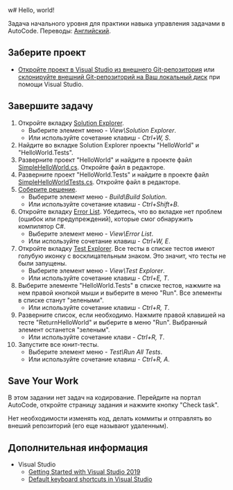 ﻿w# Hello, world!

Задача начального уровня для практики навыка управления задачами в AutoCode. Переводы: [Английский](README.md).


## Заберите проект

* [Откройте проект в Visual Studio из внешнего Git-репозитория](https://docs.microsoft.com/ru-ru/visualstudio/get-started/tutorial-open-project-from-repo) или [склонируйте внешний Git-репозиторий на Ваш локальный диск](https://docs.microsoft.com/ru-ru/azure/devops/repos/git/clone#clone-from-another-git-provider) при помощи Visual Studio.


## Завершите задачу

1. Откройте вкладку [Solution Explorer](https://docs.microsoft.com/ru-ru/visualstudio/ide/solutions-and-projects-in-visual-studio#solution-explorer).
    * Выберите элемент меню - _View\Solution Explorer_.
    * Или используйте сочетание клавиш - _Ctrl+W, S_.
1. Найдите во вкладке Solution Explorer проекты "HelloWorld" и "HelloWorld.Tests".
1. Разверните проект "HelloWorld" и найдите в проекте файл [SimpleHelloWorld.cs](HelloWorld/SimpleHelloWorld.cs). Откройте файл в редакторе.
1. Разверните проект "HelloWorld.Tests" и найдите в проекте файл [SimpleHelloWorldTests.cs](HelloWorld.Tests/SimpleHelloWorldTests.cs). Откройте файл в редакторе.
1. [Соберите решение](https://docs.microsoft.com/ru-ru/visualstudio/ide/building-and-cleaning-projects-and-solutions-in-visual-studio).
    * Выберите элемент меню - _Build\Build Solution_.
    * Или используйте сочетание клавиш - _Ctrl+Shift+B_.
1. Откройте вкладку [Error List](https://docs.microsoft.com/ru-ru/visualstudio/ide/find-and-fix-code-errors#review-the-error-list). Убедитесь, что во вкладке нет проблем (ошибок или предупреждений), которые смог обнаружить компилятор C#.
    * Выберите элемент меню - _View\Error List_.
    * Или используйте сочетание клавиш - _Ctrl+W, E_.
1. Откройте вкладку [Test Explorer](https://docs.microsoft.com/ru-ru/visualstudio/test/run-unit-tests-with-test-explorer). Все тесты в списке тестов имеют голубую иконку с восклицательным знаком. Это значит, что тесты не были запущены.
    * Выберите элемент меню - _View\Test Explorer_.
    * Или используйте сочетание клавиш - _Ctrl+E, T_.
1. Выберите элементе "HelloWorld.Tests" в списке тестов, нажмите на нем правой кнопкой мыши и выберите в меню "Run". Все элементы в списке станут "зелеными".
    * Или используйте сочетание клавиш - _Ctrl+R, T_.
1. Разверните список, если необходимо. Нажмите правой клавишей на тесте "ReturnHelloWorld" и выберите в меню "Run". Выбранный элемент останется "зеленым".
    * Или используйте сочетание клави - _Ctrl+R, T_.
1. Запустите все юнит-тесты.
    * Выберите элемент меню - _Test\Run All Tests_.
    * Или используйте сочетание клавиш - _Ctrl+R, A_.

## Save Your Work

В этом задании нет задач на кодирование. Перейдите на портал AutoCode, откройте страницу задания и нажмите кнопку "Check task".

Нет необходимости изменять код, делать коммиты и отправлять во внеший репозиторий (его еще называют удаленным).


## Дополнительная информация

* Visual Studio
  * [Getting Started with Visual Studio 2019](https://www.youtube.com/watch?v=1CgsMtUmVgs)
  * [Default keyboard shortcuts in Visual Studio](https://docs.microsoft.com/ru-ru/visualstudio/ide/default-keyboard-shortcuts-in-visual-studio)
